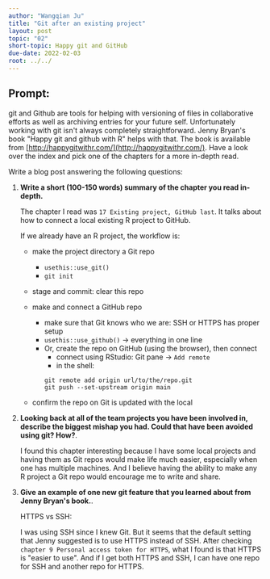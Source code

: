 ```yaml
---
author: "Wangqian Ju"
title: "Git after an existing project"
layout: post
topic: "02"
short-topic: Happy git and GitHub
due-date: 2022-02-03
root: ../../
---
```


## Prompt:

git and Github are tools for helping with versioning of files in collaborative efforts as well as archiving entries for your future self. 
Unfortunately working with git isn't always completely straightforward. 
Jenny Bryan's book "Happy git and github with R" helps with that. The book is available from [http://happygitwithr.com/](http://happygitwithr.com/). Have a look over the index and pick one of the chapters for a more in-depth read.

Write a blog post answering the following questions: 

1. **Write a short (100-150 words) summary of the chapter you read in-depth.**

    The chapter I read was `17 Existing project, GitHub last`. It talks about how to connect a local existing R project to GitHub.
    
    If we already have an R project, the workflow is:
    -   make the project directory a Git repo
        -   `usethis::use_git()`
        -   `git init`
        
    -   stage and commit: clear this repo 
    
    -   make and connect a GitHub repo
        -   make sure that Git knows who we are: SSH or HTTPS has proper setup
        -   `usethis::use_github()` -> everything in one line
        -   Or, create the repo on GitHub (using the browser), then connect
            -   connect using RStudio: Git pane -> `Add remote`
            -   in the shell: 
            ```
            git remote add origin url/to/the/repo.git
            git push --set-upstream origin main
            ```
    -   confirm the repo on Git is updated with the local

2. **Looking back at all of the team projects you have been involved in, describe the biggest mishap you had. Could that have been avoided using git? How?**. 

    I found this chapter interesting because I have some local projects and having them as Git repos would make life much easier, especially when one has multiple machines. And I believe having the ability to make any R project a Git repo would encourage me to write and share.


3. **Give an example of one new git feature that you learned about from Jenny Bryan's book.**.

    HTTPS vs SSH:
    
    I was using SSH since I knew Git. But it seems that the default setting that Jenny suggested is to use HTTPS instead of SSH. After checking `chapter 9 Personal access token for HTTPS`, what I found is that HTTPS is "easier to use". And if I get both HTTPS and SSH, I can have one repo for SSH and another repo for HTTPS.


